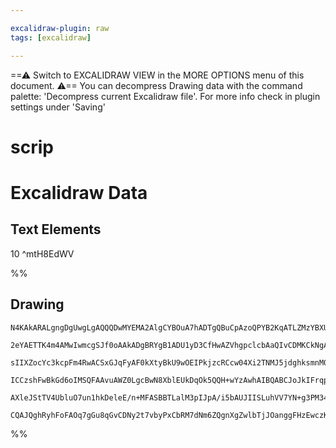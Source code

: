 ```yaml
---

excalidraw-plugin: raw
tags: [excalidraw]

---
```

==⚠  Switch to EXCALIDRAW VIEW in the MORE OPTIONS menu of this document. ⚠== You can decompress Drawing data with the command palette: 'Decompress current Excalidraw file'. For more info check in plugin settings under 'Saving'



# scrip

# Excalidraw Data
## Text Elements
10 ^mtH8EdWV

%%
## Drawing
```compressed-json
N4KAkARALgngDgUwgLgAQQQDwMYEMA2AlgCYBOuA7hADTgQBuCpAzoQPYB2KqATLZMzYBXUtiRoIACyhQ4zZAHoFAc0JRJQgEYA6bGwC2CgF7N6hbEcK4OCtptbErHALRY8RMpWdx8Q1TdIEfARcZgRmBShcZQUebQBWbR4aOiCEfQQOKGZuAG1wMFAwYuh4cXQoLCgU4shGFnYuND4CuqZWTgA5TjFuAE4+gEZBnj6ABj6Adn4Swg5iLG4IXDGa

2eYAETTK4m4AMwIwmcgSJf0oAAkADgBRYgB1ADU1yD3CfHwAZVhgpclcbAaQIvCDMKCkNgAawQ9xI6m4g2OoPBUIQ3xgvwkgg8IIhfkkHHCOTQiNaEDYcABahgCLGYyR1mUmNQ9LJmG4AGZtAA2AAsY25PHiSJpaGcPA5VySfW5V0mwrJYIh0IAwmx8GxSEsAMSDBB6vUgzQAyHKPHzNUarUScHWZiUwJZEEUOGSbgS7STQZyhW1KQIQjKaTu3lI

sIIXZocYc3kcpFm4RwACSxGJqFyAF0kXtyBkU9wOEIPkjzcRCcw04Xi2TNMJ5jdghksmnM0ihHBiLgdgjJqN4mMOd6RjxSX6iBxIQWi/gkRrsNDI6gDvgjmS9pwoJ9CEZyjxWX711kAGK4fTvUWoONkyqYaoSQarEuUAAqVSWD5BN6gAEEiMomugwR7NUSL1FA5gEL+gYAdAFIgnoWS4HMTD5mgVYzmSmqBnMBCvre76PmSuBCFAbAAErhNu5Tgk

ICCzshFwBkGd6oIMSQFAAvuAWZ0LgcBwN8XblEUkDqOk5QQH+wYzAwhAIBQABCJoJkIFrqpqOp7MQexXHs3JrBA2AiI6UBJpU+jfMqCCWhpEi6vqDkGUZpAmWZ6RKfOKlqVaSy2hw9q4CZTnGZkpnmUe7xfD8EnYBCFbOP8UCAsFLmhW5FkotCsLEPCJIyc5rnmZZqLosyoLqqc+UhVk6VkcIQblmmo6QAVaXmQA8pS2DUrS+4tdVYXpEeG4nme+

AXleJStTV4UbluO7un1hkDeleE/n+MFASBBTLalM3pIJpA/i5bAUJIISLuhVV7YN+g3PM34nWdF1LIFEJUNdhXpI973PmUSylgZzCxeq+AABoIlcS3AxCHwAJrcP2YyegOIy+pARhsAY3AiXUBC0QinGfW16R1apZZEkszD/KQcAGWaJDzbuS0M8Q3wIHTaDoxArMALJsAs924JowSLjRdE7azNnWqguMQAp6qLhApDKMaAAUEp9NQrEDNr3pxiy

CQAJQghRyhFoFAOq7gGu8qGvCDNy2t7vbyPxCbRM7dNm6ZQgnXgZwlbTjJOanggFHzEwczKDjZKZMLovcOLSLYEQnOoMnZIcGHSekLRSLCFA47UXnCCeyUdgAFYINg2SfNncD84L2cixG+yHBLJQAuBjDPlj+Cx36sCIFTaS1408FCGCBh/SPaHB2Sc4Lu3K6dyU+ChD+4+9/3U4fJx4AcfwEBvMEabAFxHFAA==
```
%%